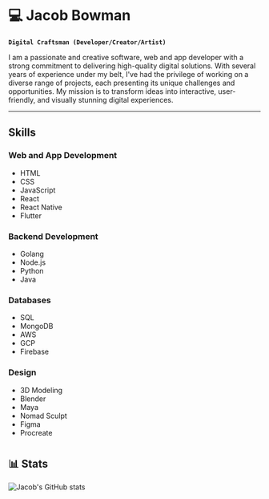 
<!--
**jbowwman8991/jbowwman8991** is a ✨ _special_ ✨ repository because its `README.md` (this file) appears on your GitHub profile.
-->

# 💻 Jacob Bowman

**`Digital Craftsman (Developer/Creator/Artist)`**

I am a passionate and creative software, web and app developer with a strong commitment to delivering high-quality digital solutions. With several years of experience under my belt, I've had the privilege of working on a diverse range of projects, each presenting its unique challenges and opportunities. My mission is to transform ideas into interactive, user-friendly, and visually stunning digital experiences.

<!--
<p align="left">
    <a href="https://github.com/jbowwman8991?tab=followers">
        <img alt="followers" title="Follow me on Github" src="https://custom-icon-badges.demolab.com/github/followers/jbowwman8991?color=236ad3&labelColor=1155ba&style=for-the-badge&logo=person-add&label=Follow&logoColor=white"/>
    </a>
    <a href="https://github.com/jbowwman8991?tab=repositories">
        <img alt="total stars" title="Total stars on GitHub" src="https://custom-icon-badges.demolab.com/github/stars/jbowwman8991?color=55960c&style=for-the-badge&labelColor=488207&logo=star"/>    
    </a>
</p>
-->

---

<!--
### 🧰 Languages and Tools

<img align="left" width="30px" style="padding-right:10px; padding-top:10px;" src="https://cdn.jsdelivr.net/gh/devicons/devicon/icons/vscode/vscode-original.svg" />
<img align="left" width="30px" style="padding-right:10px; padding-top:10px;" src="https://cdn.jsdelivr.net/gh/devicons/devicon/icons/python/python-original.svg" />
<img align="left" width="30px" style="padding-right:10px; padding-top:10px;" src="https://cdn.jsdelivr.net/gh/devicons/devicon/icons/java/java-original.svg" />
<img align="left" width="30px" style="padding-right:10px; padding-top:10px;" src="https://cdn.jsdelivr.net/gh/devicons/devicon/icons/intellij/intellij-original.svg" />
<img align="left" width="30px" style="padding-right:10px; padding-top:10px;" src="https://cdn.jsdelivr.net/gh/devicons/devicon/icons/android/android-plain.svg" />
<img align="left" width="30px" style="padding-right:10px; padding-top:10px;" src="https://cdn.jsdelivr.net/gh/devicons/devicon/icons/androidstudio/androidstudio-original.svg" />
<img align="left" width="30px" style="padding-right:10px; padding-top:10px;" src="https://cdn.jsdelivr.net/gh/devicons/devicon/icons/javascript/javascript-plain.svg" />
<img align="left" width="30px" style="padding-right:10px; padding-top:10px;" src="https://cdn.jsdelivr.net/gh/devicons/devicon/icons/html5/html5-plain.svg" />
<img align="left" width="30px" style="padding-right:10px; padding-top:10px;" src="https://cdn.jsdelivr.net/gh/devicons/devicon/icons/css3/css3-plain.svg" />

<br><br>

<img align="left" width="30px" style="padding-right:10px; padding-top:10px;" src="https://cdn.jsdelivr.net/gh/devicons/devicon/icons/c/c-plain.svg" />
<img align="left" width="30px" style="padding-right:10px; padding-top:10px;" src="https://cdn.jsdelivr.net/gh/devicons/devicon/icons/cplusplus/cplusplus-plain.svg" />
<img align="left" width="30px" style="padding-right:10px; padding-top:10px;" src="https://cdn.jsdelivr.net/gh/devicons/devicon/icons/nodejs/nodejs-original.svg" />
<img align="left" width="30px" style="padding-right:10px; padding-top:10px;" src="https://cdn.jsdelivr.net/gh/devicons/devicon/icons/mysql/mysql-original.svg" />
<img align="left" width="30px" style="padding-right:10px; padding-top:10px;" src="https://cdn.jsdelivr.net/gh/devicons/devicon/icons/sqlite/sqlite-original.svg" />
<img align="left" width="30px" style="padding-right:10px; padding-top:10px;" src="https://cdn.jsdelivr.net/gh/devicons/devicon/icons/mongodb/mongodb-plain.svg" />
<img align="left" width="30px" style="padding-right:10px; padding-top:10px;" src="https://cdn.jsdelivr.net/gh/devicons/devicon/icons/git/git-original.svg" />
<img align="left" width="30px" style="padding-right:10px; padding-top:10px;" src="https://cdn.jsdelivr.net/gh/devicons/devicon/icons/github/github-original.svg" />
<img align="left" width="30px" style="padding-right:10px; padding-top:10px;" src="https://cdn.jsdelivr.net/gh/devicons/devicon/icons/amazonwebservices/amazonwebservices-original.svg" />

<br><br>

### 🖌️ Design

<img align="left" width="30px" style="padding-right:10px; padding-top:10px;" src="https://cdn.jsdelivr.net/gh/devicons/devicon/icons/figma/figma-original.svg" />
<img align="left" width="30px" style="padding-right:10px; padding-top:10px;" src="https://cdn.jsdelivr.net/gh/devicons/devicon/icons/maya/maya-plain.svg" />
<img align="left" width="30px" style="padding-right:10px; padding-top:10px;" src="https://cdn.jsdelivr.net/gh/devicons/devicon/icons/blender/blender-original.svg" />
<img align="left" width="30px" style="padding-right:10px; padding-top:10px;" src="https://cdn.jsdelivr.net/gh/devicons/devicon/icons/gimp/gimp-plain.svg" />
<img align="left" width="30px" style="padding-right:10px; padding-top:10px;" src="https://cdn.jsdelivr.net/gh/devicons/devicon/icons/illustrator/illustrator-plain.svg" />
<img align="left" width="30px" style="padding-right:10px; padding-top:10px;" src="https://cdn.jsdelivr.net/gh/devicons/devicon/icons/photoshop/photoshop-plain.svg" />

<br><br>
-->

<h2>Skills</h2>
<h3>Web and App Development</h3>
<ul>
    <li>HTML</li>
    <li>CSS</li>
    <li>JavaScript</li>
    <li>React</li>
    <li>React Native</li>
    <li>Flutter</li>
</ul>

### Backend Development 
<ul>
    <li>Golang</li>
    <li>Node.js</li>
    <li>Python</li>
    <li>Java</li>
</ul>

### Databases 
<ul>
    <li>SQL</li>
    <li>MongoDB</li>
    <li>AWS</li>
    <li>GCP</li>
    <li>Firebase</li>
</ul>

### Design 
<ul>
    <li>3D Modeling</li>
    <li>Blender</li>
    <li>Maya</li>
    <li>Nomad Sculpt</li>
    <li>Figma</li>
    <li>Procreate</li>
</ul>

<!--
#

### ⌨️ Recent Projects

<img src="https://www.pngall.com/wp-content/uploads/2018/04/Under-Construction-PNG-Picture.png" />
-->

# 

## 📊 Stats

![Jacob's GitHub stats](https://github-readme-stats.vercel.app/api?username=jbowwman8991&show_icons=true&theme=tokyonight)

#

<!--
### 🏔️ My Coding Journey
<img src="https://www.pngall.com/wp-content/uploads/2018/04/Under-Construction-PNG-Picture.png" />
-->
